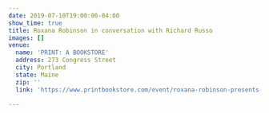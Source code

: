 ```yaml
---
date: 2019-07-10T19:00:00-04:00
show_time: true
title: Roxana Robinson in conversation with Richard Russo
images: []
venue:
  name: 'PRINT: A BOOKSTORE'
  address: 273 Congress Street
  city: Portland
  state: Maine
  zip: ''
  link: 'https://www.printbookstore.com/event/roxana-robinson-presents-her-new-novel-dawson’s-fall-conversation-richard-russo '

---
```

